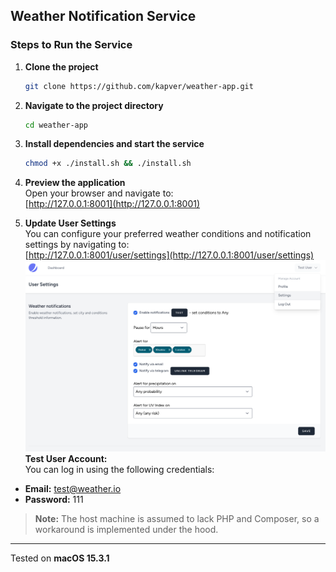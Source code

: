 ## Weather Notification Service

### Steps to Run the Service

1. **Clone the project**
   ```bash
   git clone https://github.com/kapver/weather-app.git
   ```

2. **Navigate to the project directory**
   ```bash
   cd weather-app
   ```

3. **Install dependencies and start the service**
   ```bash
   chmod +x ./install.sh && ./install.sh
   ```

4. **Preview the application**  
   Open your browser and navigate to:  
   [http://127.0.0.1:8001](http://127.0.0.1:8001)

5. **Update User Settings**  
   You can configure your preferred weather conditions and notification settings by navigating to:  
   [http://127.0.0.1:8001/user/settings](http://127.0.0.1:8001/user/settings)
   ![Settings Screenshot](public/images/settings.png)
**Test User Account:**  
You can log in using the following credentials:

- **Email:** test@weather.io
- **Password:** 111

> **Note:** The host machine is assumed to lack PHP and Composer, so a workaround is implemented under the hood.

---

Tested on **macOS 15.3.1**